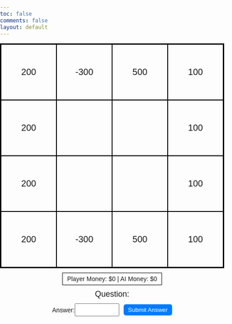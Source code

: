 ```yaml
---
toc: false
comments: false
layout: default
---
```


<html lang="en">
<head>
<meta charset="UTF-8">
<meta name="viewport" content="width=device-width, initial-scale=1.0">
<title>Mathnopoly</title>
<style>
    body {
        margin: 0;
        padding: 0;
        font-family: Arial, sans-serif;
    }
    #container {
        display: flex;
        flex-direction: column;
        align-items: center;
    }
    #board {
        width: 500px;
        height: 500px;
        border: 2px solid #000;
        position: relative;
        display: flex;
        flex-wrap: wrap;
    }
    .box {
        width: calc(100% / 4);
        height: 100%;
        display: flex;
        align-items: center;
        justify-content: center;
        font-size: 20px;
        border: 1px solid #000;
        box-sizing: border-box;
    }
    .row {
        width: 100%;
        height: 25%; /* Set height to 25% of #board height */
        display: flex;
    }
    .row .box {
        flex: 1;
    }
    #player, #ai {
        position: absolute;
        width: 20px;
        height: 20px;
        border-radius: 50%;
        background-color: red;
        top: 0;
        left: 0;
    }
    #ai {
        background-color: blue;
    }
    #score {
        background-color: #fff;
        border: 1px solid #000;
        padding: 5px 10px;
        margin-top: 10px;
    }
    #question {
        font-size: 18px;
        margin-top: 10px;
    }
    #answer {
        margin-top: 10px;
        display: flex;
        align-items: center;
    }
    #user-answer {
        width: 100px;
        padding: 5px;
        box-sizing: border-box;
    }
    #submit-answer {
        margin-left: 10px;
        padding: 5px 10px;
        cursor: pointer;
        background-color: #007bff;
        color: #fff;
        border: none;
        border-radius: 5px;
    }
    #submit-answer:hover {
        background-color: #0056b3;
    }
</style>

</head>
<body>
<div id="container">
    <div id="board">
        <div class="row">
            <div class="box">200</div>
            <div class="box">-300</div>
            <div class="box">500</div>
            <div class="box">100</div>
        </div>
        <div class="row">
            <div class="box">200</div>
            <div class="box"></div>
            <div class="box"></div>
            <div class="box">100</div>
        </div>
        <div class="row">
            <div class="box">200</div>
            <div class="box"></div>
            <div class="box"></div>
            <div class="box">100</div>
        </div>
        <div class="row">
            <div class="box">200</div>
            <div class="box">-300</div>
            <div class="box">500</div>
            <div class="box">100</div>
        </div>
        <!-- Add more rows and boxes here -->
    </div>
    <div id="score">Player Money: $<span id="player-money">0</span> | AI Money: $<span id="ai-money">0</span></div>
    <div id="question">Question: <span id="current-question"></span></div>
    <div id="answer">Answer: <input type="text" id="user-answer"><button id="submit-answer" onclick="submitAnswer()">Submit Answer</button></div>
</div>


<script>
    let playerPosition = 0;
    let aiPosition = 0;
    let playerMoney = 0;
    let aiMoney = 0;

    // Function to generate a random math question
    function generateQuestion() {
        const num1 = Math.floor(Math.random() * 10) + 1;
        const num2 = Math.floor(Math.random() * 10) + 1;
        const operator = Math.random() < 0.5 ? '+' : '-';
        return `${num1} ${operator} ${num2}`;
    }

    // Function to move player or AI
    function move(token, steps) {
        token === 'player' ? playerPosition += steps : aiPosition += steps;
        const currentPosition = token === 'player' ? playerPosition : aiPosition;
        const boxValue = parseInt(document.querySelectorAll('.box')[currentPosition].textContent);
        token === 'player' ? playerMoney += boxValue : aiMoney += boxValue;
        document.getElementById(`${token}-money`).textContent = token === 'player' ? playerMoney : aiMoney;
    }

    // Function to handle player's turn
    function playerTurn() {
        document.getElementById('current-question').textContent = generateQuestion();
    }

    // Function to handle AI's turn
    function aiTurn() {
        document.getElementById('current-question').textContent = generateQuestion();
    }

    // Function to submit answer
    function submitAnswer() {
        const answer = document.getElementById('user-answer').value;
        const correctAnswer = eval(document.getElementById('current-question').textContent);
        if (parseInt(answer) === correctAnswer) {
            const steps = Math.floor(Math.random() * 11) + 2; // Roll two dice
            move('player', steps);
            playerTurn();
        } else {
            const steps = Math.floor(Math.random() * 11) + 2; // Roll two dice
            move('ai', steps);
            aiTurn();
        }
        document.getElementById('user-answer').value = '';
    }

    // Initialize the game
    playerTurn();
</script>
</body>
</html>
